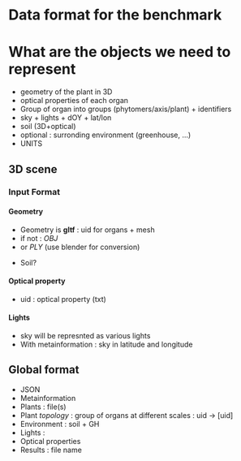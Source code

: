 # Data format for the benchmark

# What are the objects we need to represent
 - geometry of the plant in 3D
 - optical properties of each organ
 - Group of organ into groups (phytomers/axis/plant) + identifiers
 - sky + lights + dOY + lat/lon
 - soil (3D+optical)
 - optional : surronding environment (greenhouse, ...)
 - UNITS

## 3D scene

### Input Format

#### Geometry
- Geometry is **gltf** : uid for organs + mesh
- if not : *OBJ*
- or *PLY* (use blender for conversion)

* Soil?
#### Optical property
- uid : optical property (txt)

#### Lights

- sky will be represnted as various lights
- With metainformation : sky in latitude and longitude 

## Global format

- JSON 
- Metainformation
- Plants : file(s)
- Plant *topology* : group of organs at different scales : uid -> [uid]
- Environment : soil + GH
- Lights :
- Optical properties
- Results : file name 
